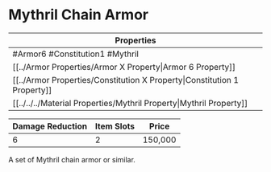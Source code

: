 # Mythril Chain Armor

| Properties                                                               |
| ------------------------------------------------------------------------ |
| #Armor6 #Constitution1 #Mythril                                          |
| [[../Armor Properties/Armor X Property\|Armor 6 Property]]               |
| [[../Armor Properties/Constitution X Property\|Constitution 1 Property]] |
| [[../../../Material Properties/Mythril Property\|Mythril Property]]      |


| Damage Reduction | Item Slots | Price   |
| ---------------- | ---------- | ------- |
| 6                | 2          | 150,000 |

A set of Mythril chain armor or similar.